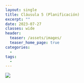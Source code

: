 ```yaml
---
layout: single
title: Cláusula 5 (Planificación)
excerpt: ""
date: 2023-07-27
classes: wide
header:
  teaser: /assets/images/
  teaser_home_page: true
categories:
  - 
tags:
  - 
---
```


![](/assets/images/)

